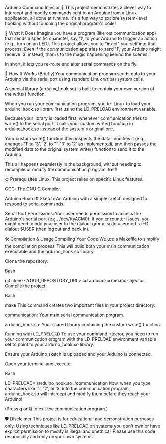Arduino Command Injector 🤖
This project demonstrates a clever way to intercept and modify commands sent to an Arduino from a Linux application, all done at runtime. It's a fun way to explore system-level hooking without touching the original program's code!

🎯 What It Does
Imagine you have a program (like our communication app) that sends a specific character, say '1', to your Arduino to trigger an action (e.g., turn on an LED). This project allows you to "inject" yourself into that process. Even if the communication app tries to send '1', your Arduino might receive '3' instead, thanks to the magic happening behind the scenes.

In short, it lets you re-route and alter serial commands on the fly.

🚀 How It Works (Briefly)
Your communication program sends data to your Arduino via the serial port using standard Linux write() system calls.

A special library (arduino_hook.so) is built to contain your own version of the write() function.

When you run your communication program, you tell Linux to load your arduino_hook.so library first using the LD_PRELOAD environment variable.

Because your library is loaded first, whenever communication tries to write() to the serial port, it calls your custom write() function in arduino_hook.so instead of the system's original one.

Your custom write() function then inspects the data, modifies it (e.g., changes '1' to '3', '2' to '1', '3' to '2' as implemented), and then passes the modified data to the original system write() function to send it to the Arduino.

This all happens seamlessly in the background, without needing to recompile or modify the communication program itself!

⚙️ Prerequisites
Linux: This project relies on specific Linux features.

GCC: The GNU C Compiler.

Arduino Board & Sketch: An Arduino with a simple sketch designed to respond to serial commands.

Serial Port Permissions: Your user needs permission to access the Arduino's serial port (e.g., /dev/ttyACM0). If you encounter issues, you might need to add your user to the dialout group: sudo usermod -a -G dialout $USER (then log out and back in).

🛠️ Compilation & Usage
Compiling Your Code
We use a Makefile to simplify the compilation process. This will build both your main communication executable and the arduino_hook.so library.

Clone the repository:

Bash

git clone <YOUR_REPOSITORY_URL>
cd arduino-command-injector
Compile the project:

Bash

make
This command creates two important files in your project directory:

communication: Your main serial communication program.

arduino_hook.so: Your shared library containing the custom write() function.

Running with LD_PRELOAD
To use your command injector, you need to run your communication program with the LD_PRELOAD environment variable set to point to your arduino_hook.so library.

Ensure your Arduino sketch is uploaded and your Arduino is connected.

Open your terminal and execute:

Bash

LD_PRELOAD=./arduino_hook.so ./communication
Now, when you type characters like '1', '2', or '3' into the communication program, arduino_hook.so will intercept and modify them before they reach your Arduino!

(Press q or Q to exit the communication program.)

🛡️ Disclaimer
This project is for educational and demonstration purposes only. Using techniques like LD_PRELOAD on systems you don't own or have explicit permission to modify is illegal and unethical. Please use this code responsibly and only on your own systems.
